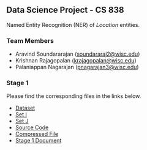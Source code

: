 ## Data Science Project - CS 838

Named Entity Recognition (NER) of *Location* entities.

### Team Members
- Aravind Soundararajan (soundararaj2@wisc.edu)
- Krishnan Rajagopalan (krajagopalan@wisc.edu)
- Palaniappan Nagarajan (pnagarajan3@wisc.edu)

### Stage 1
Please find the corresponding files in the links below.
- [Dataset](https://github.com/daravinds/CS-838/tree/master/mod)
- [Set I]()
- [Set J]()
- [Source Code](https://github.com/daravinds/CS-838)
- [Compressed File]()
- [Stage 1 Document](https://github.com/daravinds/CS-838/blob/master/Stage_1_Document.pdf)